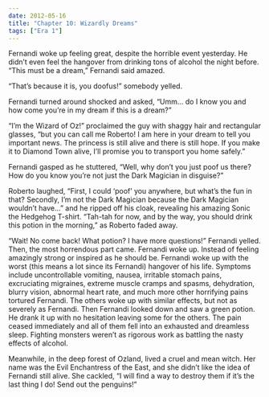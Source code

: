 ```yaml
---
date: 2012-05-16
title: "Chapter 10: Wizardly Dreams"
tags: ["Era 1"]
---
```


Fernandi woke up feeling great, despite the horrible event yesterday. He didn’t even feel the hangover from drinking tons of alcohol the night before. “This must be a dream,” Fernandi said amazed.

“That’s because it is, you doofus!” somebody yelled. 

Fernandi turned around shocked and asked, “Umm... do I know you and how come you’re in my dream if this is a dream?” 

“I’m the Wizard of Oz!” proclaimed the guy with shaggy hair and rectangular glasses, “but you can call me Roberto! I am here in your dream to tell you important news. The princess is still alive and there is still hope. If you make it to Diamond Town alive, I’ll promise you to transport you home safely.”

Fernandi gasped as he stuttered, “Well, why don’t you just poof us there? How do you know you’re not just the Dark Magician in disguise?”

Roberto laughed, “First, I could ‘poof’ you anywhere, but what’s the fun in that? Secondly, I’m not the Dark Magician because the Dark Magician wouldn’t have...” and he ripped off his cloak, revealing his amazing Sonic the Hedgehog T-shirt. “Tah-tah for now, and by the way, you should drink this potion in the morning,” as Roberto faded away.

“Wait! No come back! What potion? I have more questions!” Fernandi yelled. Then, the most horrendous part came. Fernandi woke up. Instead of feeling amazingly strong or inspired as he should be. Fernandi woke up with the worst (this means a lot since its Fernandi) hangover of his life. Symptoms include uncontrollable vomiting, nausea, irritable stomach pains, excruciating migraines, extreme muscle cramps and spasms, dehydration, blurry vision, abnormal heart rate, and much more other horrifying pains tortured Fernandi. The others woke up with similar effects, but not as severely as Fernandi. Then Fernandi looked down and saw a green potion. He drank it up with no hesitation leaving some for the others. The pain ceased immediately and all of them fell into an exhausted and dreamless sleep. Fighting monsters weren’t as rigorous work as battling the nasty effects of alcohol. 

Meanwhile, in the deep forest of Ozland, lived a cruel and mean witch. Her name was the Evil Enchantress of the East, and she didn’t like the idea of Fernandi still alive. She cackled, “I will find a way to destroy them if it’s the last thing I do! Send out the penguins!”


